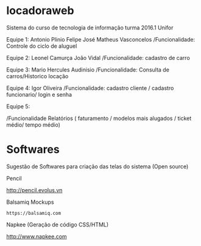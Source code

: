 # locadoraweb
Sistema do curso de tecnologia de informação turma 2016.1 Unifor

Equipe 1:
  Antonio Plinio
  Felipe José
  Matheus Vasconcelos
/Funcionalidade:
  Controle do ciclo de aluguel

Equipe 2:
  Leonel Camurça
  Joâo Vidal
/Funcionalidade:
  cadastro de carro
  
Equipe 3:
  Mario Hercules
  Audinisio
/Funcionalidade:
  Consulta de carros/Historico locação

Equipe 4:
  Igor Oliveira
/Funcionalidade:
  cadastro cliente / cadastro funcionario/ login e senha

Equipe 5:

/Funcionalidade
  Relatórios ( faturamento / modelos mais alugados / ticket médio/ tempo médio)


# Softwares 

Sugestão de Softwares para criação das telas do sistema (Open source)


Pencil

   http://pencil.evolus.vn
   
Balsamiq Mockups

    https://balsamiq.com     
    
Napkee (Geração de código CSS/HTML)

http://www.napkee.com   

